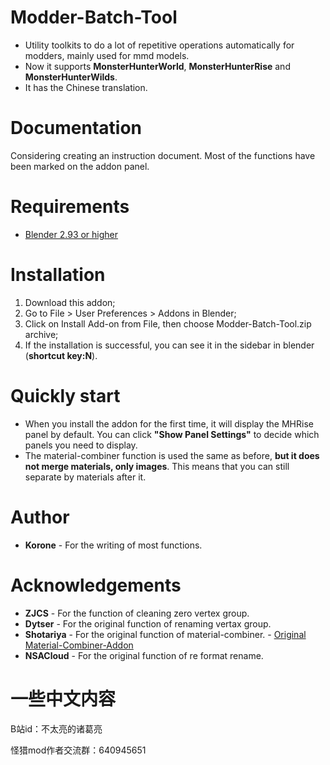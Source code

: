 # Modder-Batch-Tool
* Utility toolkits to do a lot of repetitive operations automatically for modders, mainly used for mmd models.
* Now it supports **MonsterHunterWorld**, **MonsterHunterRise** and **MonsterHunterWilds**.
* It has the Chinese translation.
  
# Documentation
Considering creating an instruction document. Most of the functions have been marked on the addon panel.

# Requirements
* [Blender 2.93 or higher](https://www.blender.org/download/)

# Installation
1. Download this addon;
2. Go to File > User Preferences > Addons in Blender;
3. Click on Install Add-on from File, then choose Modder-Batch-Tool.zip archive;
4. If the installation is successful, you can see it in the sidebar in blender (**shortcut key:N**).

# Quickly start 
* When you install the addon for the first time, it will display the MHRise panel by default. You can click **"Show Panel Settings"** to decide which panels you need to display.
* The material-combiner function is used the same as before, **but it does not merge materials, only images**. This means that you can still separate by materials after it.

# Author
* **Korone** - For the writing of most functions.

# Acknowledgements
* **ZJCS** - For the function of cleaning zero vertex group.
* **Dytser** - For the original function of renaming vertax group.
* **Shotariya** - For the original function of material-combiner. - [Original Material-Combiner-Addon](https://github.com/Grim-es/material-combiner-addon/)
* **NSACloud** - For the original function of re format rename.

# 一些中文内容
B站id：不太亮的诸葛亮

怪猎mod作者交流群：640945651


